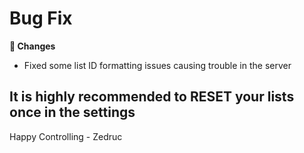 <div id="changelog"></div>

# Bug Fix

**🔧 Changes**  

* Fixed some list ID formatting issues causing trouble in the server

## It is highly recommended to RESET your lists once in the settings

Happy Controlling
\- Zedruc
